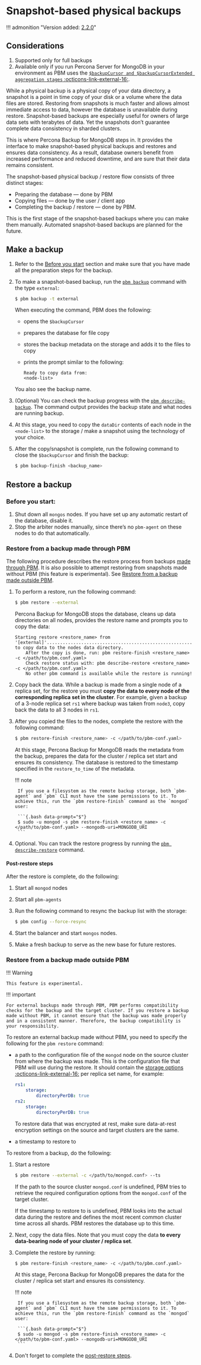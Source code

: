 # Snapshot-based physical backups

!!! admonition "Version added: [2.2.0](../release-notes/2.2.0.md)"

## Considerations 

1. Supported only for full backups
2. Available only if you run Percona Server for MongoDB in your environment as PBM uses the [`$backupCursor and $backupCursorExtended aggregation stages` :octicons-link-external-16:](https://docs.percona.com/percona-server-for-mongodb/latest/backup-cursor.html). 

While a physical backup is a physical copy of your data directory, a snapshot is a point in time copy of your disk or a volume where the data files are stored. Restoring from snapshots is much faster and allows almost immediate access to data, however the database is unavailable during restore. Snapshot-based backups are especially useful for owners of large data sets with terabytes of data. Yet the snapshots don’t guarantee complete data consistency in sharded clusters.

This is where Percona Backup for MongoDB steps in. It provides the interface to make snapshot-based physical backups and restores and ensures data consistency. As a result, database owners benefit from increased performance and reduced downtime, and are sure that their data remains consistent.

The snapshot-based physical backup / restore flow consists of three distinct stages:

* Preparing the database — done by PBM
* Copying files — done by the user / client app
* Completing the backup / restore — done by PBM. 

This is the first stage of the snapshot-based backups where you can make them manually. Automated snapshot-based backups are planned for the future.

## Make a backup

1. Refer to the [Before you start](../usage/start-backup.md#before-you-start) section and make sure that you have made all the preparation steps for the backup. 

2. To make a snapshot-based backup, run the [`pbm backup`](../reference/pbm-commands.md#pbm-backup) command with the type `external`:

    ```{.bash data-prompt="$"}
    $ pbm backup -t external 
    ```    

    When executing the command, PBM does the following:    

    * opens the `$backupCursor`
    * prepares the database for file copy
    * stores the backup metadata on the storage and adds it to the files to copy
    * prints the prompt similar to the following:    

       ```{.text .no-copy}
       Ready to copy data from:
       <node-list>
       ```    

    You also see the backup name. 

3. (Optional) You can check the backup progress with the [`pbm describe-backup`](../reference/pbm-commands.md#pbm-describe-backup). The command output provides the backup state and what nodes are running backup.

4. At this stage, you need to copy the `dataDir` contents of each node in the `<node-list>` to the storage / make a snapshot using the technology of your choice. 

5. After the copy/snapshot is complete, run the following command to close the `$backupCursor` and finish the backup: 

    ```{.bash data-prompt="$"}
    $ pbm backup-finish <backup_name>
    ```

## Restore a backup 

### Before you start:

1. Shut down all `mongos` nodes. If you have set up any automatic restart of the database, disable it.
2. Stop the arbiter nodes manually, since there’s no `pbm-agent` on these nodes to do that automatically.

### Restore from a backup made through PBM

The following procedure describes the restore process from backups [made through PBM](#make-a-backup). It is also possible to attempt restoring from snapshots made without PBM (this feature is experimental). See [Restore from a backup made outside PBM](#restore-from-a-backup-made-outside-pbm).

1. To perform a restore, run the following command:

    ```{.bash data-prompt="$"}
    $ pbm restore --external 
    ```    

    Percona Backup for MongoDB stops the database, cleans up data directories on all nodes, provides the restore name and prompts you to copy the data:    

    ```{.text .no-copy}
    Starting restore <restore_name> from '[external]'.................................................................................................................................Ready to copy data to the nodes data directory.
        After the copy is done, run: pbm restore-finish <restore_name> -c </path/to/pbm.conf.yaml>
        Check restore status with: pbm describe-restore <restore_name> -c </path/to/pbm.conf.yaml>
        No other pbm command is available while the restore is running!
    ``` 

2. Copy back the data. While a backup is made from a single node of a replica set, for the restore you must **copy the data to every node of the corresponding replica set in the cluster**. For example, given a backup of a 3-node replica set `rs1` where backup was taken from `node3`, copy back the data to all 3 nodes in `rs1`.

3. After you copied the files to the nodes, complete the restore with the following command:    

    ```{.bash data-prompt="$"}
    $ pbm restore-finish <restore_name> -c </path/to/pbm-conf.yaml>
    ```    

    At this stage, Percona Backup for MongoDB reads the metadata from the backup, prepares the data for the cluster / replica set start and ensures its consistency. The database is restored to the timestamp specified in the `restore_to_time` of the metadata.

    !!! note

        If you use a filesystem as the remote backup storage, both `pbm-agent` and `pbm` CLI must have the same permissions to it. To achieve this, run the `pbm restore-finish` command as the `mongod` user:

        ```{.bash data-prompt="$"}
        $ sudo -u mongod -s pbm restore-finish <restore_name> -c </path/to/pbm-conf.yaml> --mongodb-uri=MONGODB_URI
        ```

4. Optional. You can track the restore progress by running the [`pbm describe-restore`](../reference/pbm-commands.md#pbm-descrbe-restore) command.

#### Post-restore steps 

After the restore is complete, do the following:

1. Start all `mongod` nodes

2. Start all `pbm-agents`

3. Run the following command to resync the backup list with the storage:

    ```{.bash data-prompt="$"}
    $ pbm config --force-resync
    ``` 

4. Start the balancer and start `mongos` nodes.

5. Make a fresh backup to serve as the new base for future restores. 

### Restore from a backup made outside PBM

!!! Warning

    This feature is experimental.
    
!!! important

    For external backups made through PBM, PBM performs compatibility checks for the backup and the target cluster. If you restore a backup made without PBM, it cannot ensure that the backup was made properly and in a consistent manner. Therefore, the backup compatibility is your responsibility.

To restore an external backup made without PBM, you need to specify the following for the `pbm restore` command:

* a path to the configuration file of the `mongod` node on the source cluster from where the backup was made. This is the configuration file that PBM will use during the restore. It should contain the [storage options :octicons-link-external-16:](https://www.mongodb.com/docs/manual/reference/configuration-options/#storage-options ) per replica set name, for example:

   ```yaml
   rs1:
       storage:
           directoryPerDB: true
   rs2:
       storage:
           directoryPerDB: true
   ```

   To restore data that was encrypted at rest, make sure data-at-rest encryption settings on the source and target clusters are the same. 

* a timestamp to restore to

To restore from a backup, do the following:

1. Start a restore

    ```{.bash data-prompt="$"}
    $ pbm restore --external -c </path/to/mongod.conf> --ts 
    ```

    If the path to the source cluster `mongod.conf` is undefined, PBM tries to retrieve the required configuration options from the `mongod.conf` of the target cluster.    

    If the timestamp to restore to is undefined, PBM looks into the actual data during the restore and defines the most recent common cluster time across all shards. PBM restores the database up to this time.

2. Next, copy the data files. Note that you must copy the data **to every data-bearing node of your cluster / replica set**.

3. Complete the restore by running:

    ```{.bash data-prompt="$"}
    $ pbm restore-finish <restore_name> -c </path/to/pbm.conf.yaml>
    ```    

    At this stage, Percona Backup for MongoDB prepares the data for the cluster / replica set start and ensures its consistency. 

    !!! note

        If you use a filesystem as the remote backup storage, both `pbm-agent` and `pbm` CLI must have the same permissions to it. To achieve this, run the `pbm restore-finish` command as the `mongod` user:

        ```{.bash data-prompt="$"}
        $ sudo -u mongod -s pbm restore-finish <restore_name> -c </path/to/pbm-conf.yaml> --mongodb-uri=MONGODB_URI
        ```

4. Don't forget to complete the [post-restore steps](#post-restore-steps).


